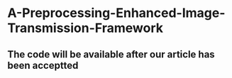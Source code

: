 # A-Preprocessing-Enhanced-Image-Transmission-Framework
## The code will be available after our article has been acceptted
